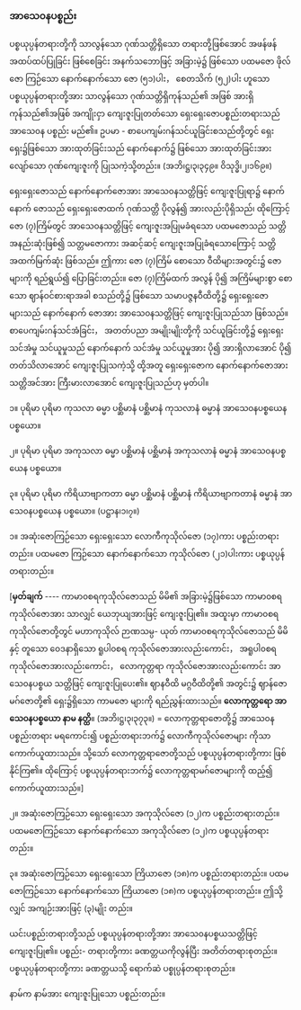 ### အာသေ၀နပစ္စည်း

ပစ္စယုပ္ပန်တရားတို့ကို သာလွန်သော ဂုဏ်သတ္တိရှိသော တရားတို့ဖြစ်အောင် အဖန်ဖန် အထပ်ထပ်ပြုခြင်း
ဖြစ်စေခြင်း အနက်သဘောဖြင့် အခြားမဲ့၌ ဖြစ်သော ပထမဇော ဖိုလ်ဇော ကြဉ်သော နောက်နောက်သော
ဇော (၅၁)ပါး， စေတသိက် (၅၂)ပါး ဟူသော ပစ္စယုပ္ပန်တရားတို့အား သာလွန်သော ဂုဏ်သတ္တိရှိကုန်သည်၏
အဖြစ် အားရှိကုန်သည်၏အဖြစ် အကျိုးငှာ ကျေးဇူးပြုတတ်သော ရှေးရှေးဇောပစ္စည်းတရားသည် အာသေ၀န
ပစ္စည်း မည်၏။ ဥပမာ - စာပေကျမ်းဂန်သင်ယူခြင်းစသည်တို့တွင် ရှေးရှေး၌ဖြစ်သော အားထုတ်ခြင်းသည်
နောက်နောက်၌ ဖြစ်သော အားထုတ်ခြင်းအား လျော်သော ဂုဏ်ကျေးဇူးကို ပြုသကဲ့သို့တည်း။
<r>(အဘိ၊ဋ္ဌ၊၃၊၃၄၉။ ဝိသုဒ္ဓိ၊၂၊၁၆၉။)</r>

ရှေးရှေးဇောသည် နောက်နောက်ဇောအား အာသေ၀နသတ္တိဖြင့် ကျေးဇူးပြုရာ၌ နောက်နောက်
ဇောသည် ရှေးရှေးဇောထက် ဂုဏ်သတ္တိ ပိုလွန်၍ အားလည်းပိုရှိသည်၊ ထိုကြောင့် ဇော (၇)ကြိမ်တွင်
အာသေ၀နသတ္တိဖြင့် ကျေးဇူးအပြုမခံရသော ပထမဇောသည် သတ္တိအနည်းဆုံးဖြစ်၍ သတ္တမဇောကား
အဆင့်ဆင့် ကျေးဇူးအပြုခံရသောကြောင့် သတ္တိအထက်မြက်ဆုံး ဖြစ်သည်။ ဤကား ဇော (၇)ကြိမ် စောသော
ဝီထိများအတွင်း၌ ဇောများကို ရည်ရွယ်၍ ပြောခြင်းတည်း။ ဇော (၇)ကြိမ်ထက် အလွန် ပို၍ အကြိမ်များစွာ
စောသော ဈာန်ဝင်စားရာအခါ စသည်တို့၌ ဖြစ်သော သမာပဇ္ဇနဝီထိတို့၌ ရှေးရှေးဇောများသည် နောက်နောက်
ဇောအား အာသေ၀နသတ္တိဖြင့် ကျေးဇူးပြုသည်သာ ဖြစ်သည်။ စာပေကျမ်းဂန်သင်အံခြင်း， အတတ်ပညာ
အမျိုးမျိုးတို့ကို သင်ယူခြင်းတို့၌ ရှေးရှေး သင်အံမှု သင်ယူမှုသည် နောက်နောက် သင်အံမှု သင်ယူမှုအား ပို၍
အားရှိလာအောင် ပို၍ တတ်သိလာအောင် ကျေးဇူးပြုသကဲ့သို့ ထို့အတူ ရှေးရှေးဇောက နောက်နောက်ဇောအား
သတ္တိအင်အား ကြီးမားလာအောင် ကျေးဇူးပြုသည်ဟု မှတ်ပါ။

၁။ ပုရိမာ ပုရိမာ ကုသလာ ဓမ္မာ ပစ္ဆိမာနံ ပစ္ဆိမာနံ ကုသလာနံ ဓမ္မာနံ အာသေ၀နပစ္စယေန ပစ္စယော။

၂။ ပုရိမာ ပုရိမာ အကုသလာ ဓမ္မာ ပစ္ဆိမာနံ ပစ္ဆိမာနံ အကုသလာနံ ဓမ္မာနံ အာသေ၀နပစ္စယေန ပစ္စယော။

၃။ ပုရိမာ ပုရိမာ ကိရိယာဗျာကတာ ဓမ္မာ ပစ္ဆိမာနံ ပစ္ဆိမာနံ ကိရိယာဗျာကတာနံ ဓမ္မာနံ အာသေ၀နပစ္စယေန
ပစ္စယော။ (ပဋ္ဌာန၊၁၊၇။)

၁။ အဆုံးဇောကြဉ်သော ရှေးရှေးသော လောကီကုသိုလ်ဇော (၁၇)ကား ပစ္စည်းတရားတည်း။ ပထမဇော
ကြဉ်သော နောက်နောက်သော ကုသိုလ်ဇော (၂၁)ပါးကား ပစ္စယုပ္ပန်တရားတည်း။

[**မှတ်ချက်** ---- ကာမာ၀စရကုသိုလ်ဇောသည် မိမိ၏ အခြားမဲ့၌ဖြစ်သော ကာမာ၀စရကုသိုလ်ဇောအား
သာလျှင် ယေဘုယျအားဖြင့် ကျေးဇူးပြု၏။ အထူးမှာ ကာမာ၀စရကုသိုလ်ဇောတို့တွင် မဟာကုသိုလ် ဉာဏသမ္ပ-
ယုတ် ကာမာ၀စရကုသိုလ်ဇောသည် မိမိနှင့် တူသော ဝေဒနာရှိသော ရူပါ၀စရ ကုသိုလ်ဇောအားလည်းကောင်း，
အရူပါ၀စရ ကုသိုလ်ဇောအားလည်းကောင်း， လောကုတ္တရာ ကုသိုလ်ဇောအားလည်းကောင်း အာသေ၀နပစ္စယ
သတ္တိဖြင့် ကျေးဇူးပြုပေး၏။ ဈာနဝီထိ မဂ္ဂဝီထိတို့၏ အတွင်း၌ ဈာန်ဇော မဂ်ဇောတို့၏ ရှေး၌ရှိသော ကာမဇော
များကို ရည်ညွှန်းထားသည်။ **လောကုတ္တရော အာသေ၀နပစ္စယော နာမ နတ္ထိ**။ (အဘိ၊ဋ္ဌ၊၃၊၃၇၃။) =
လောကုတ္တရာဇောတို့၌ အာသေ၀နပစ္စည်းတရား မရကောင်း၍ ပစ္စည်းတရားဘက်၌ လောကီကုသိုလ်ဇောများ
ကိုသာ ကောက်ယူထားသည်။ သို့သော် လောကုတ္တရာဇောတို့သည် ပစ္စယုပ္ပန်တရားတို့ကား ဖြစ်နိုင်ကြ၏။
ထိုကြောင့် ပစ္စယုပ္ပန်တရားဘက်၌ လောကုတ္တရာမဂ်ဇောများကို ထည့်၍ ကောက်ယူထားသည်။]

၂။ အဆုံးဇောကြဉ်သော ရှေးရှေးသော အကုသိုလ်ဇော (၁၂)က ပစ္စည်းတရားတည်း။ ပထမဇောကြဉ်သော
နောက်နောက်သော အကုသိုလ်ဇော (၁၂)က ပစ္စယုပ္ပန်တရားတည်း။

၃။ အဆုံးဇောကြဉ်သော ရှေးရှေးသော ကြိယာဇော (၁၈)က ပစ္စည်းတရားတည်း။ ပထမဇောကြဉ်သော
နောက်နောက်သော ကြိယာဇော (၁၈)က ပစ္စယုပ္ပန်တရားတည်း။ ဤသို့လျှင် အကျဉ်းအားဖြင့် (၃)မျိုး
တည်း။

ယင်းပစ္စည်းတရားတို့သည် ပစ္စယုပ္ပန်တရားတို့အား အာသေ၀နပစ္စယသတ္တိဖြင့် ကျေးဇူးပြု၏။ ပစ္စည်း-
တရားတို့ကား ခဏတ္တယကိုလွန်ပြီး အတိတ်တရားစုတည်း။ ပစ္စယုပ္ပန်တရားတို့ကား ခဏတ္တယသို့ ရောက်ဆဲ
ပစ္စုပ္ပန်တရားစုတည်း။

နာမ်က နာမ်အား ကျေးဇူးပြုသော ပစ္စည်းတည်း။
